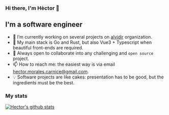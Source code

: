 ### Hi there, I'm Hèctor 👋

## I'm a software engineer

- 🔭 I’m currently working on several projects on [alvidir](https://github.com/alvidir) organization.
- 🌱 My main stack is Go and Rust, but also Vue3 + Typescript when beautiful front-ends are required.
- 👯 Always open to collaborate into any challenging and `open source` project.
- 📫 How to reach me: the easiest way is via email <hector.morales.carnice@gmail.com>.
- :bulb: Software projects are like cakes: presentation has to be good, but the ingredients must be the best.

### My stats

[![Hector's github stats](https://github-readme-stats.vercel.app/api?username=HectorMRC&theme=dracula)](https://github.com/anuraghazra/github-readme-stats)
